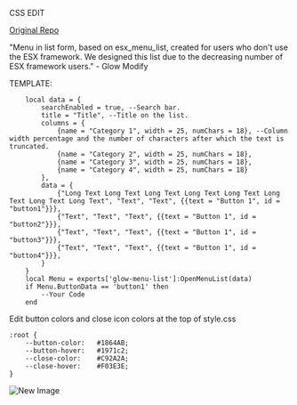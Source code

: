 CSS EDIT

[Original Repo](https://github.com/Glow-Modify/glow-menu-list) 

"Menu in list form, based on esx_menu_list, created for users who don't use the ESX framework. We designed this list due to the decreasing number of ESX framework users." - Glow Modify

TEMPLATE: 
```
	local data = {
		searchEnabled = true, --Search bar.
		title = "Title", --Title on the list.
		columns = {
			{name = "Category 1", width = 25, numChars = 18}, --Column width percentage and the number of characters after which the text is truncated.
			{name = "Category 2", width = 25, numChars = 18},
			{name = "Category 3", width = 25, numChars = 18},
			{name = "Category 4", width = 25, numChars = 18}
		},
		data = {
			{"Long Text Long Text Long Text Long Text Long Text Long Text Long Text Long Text", "Text", "Text", {{text = "Button 1", id = "button1"}}},
			{"Text", "Text", "Text", {{text = "Button 1", id = "button2"}}},
			{"Text", "Text", "Text", {{text = "Button 1", id = "button3"}}},
			{"Text", "Text", "Text", {{text = "Button 1", id = "button4"}}},     
		}
	}
	local Menu = exports['glow-menu-list']:OpenMenuList(data)
	if Menu.ButtonData == 'button1' then
		--Your Code
	end
```

Edit button colors and close icon colors at the top of style.css
```
:root {
    --button-color:   #1864AB;
    --button-hover:   #1971c2;
    --close-color:    #C92A2A;
    --close-hover:    #F03E3E;
}
```
![New Image](https://d1ka0itfguscri.cloudfront.net/ACQn/2024/04/24/11/43/cZfZX5VMoKX/preview.jpg)
